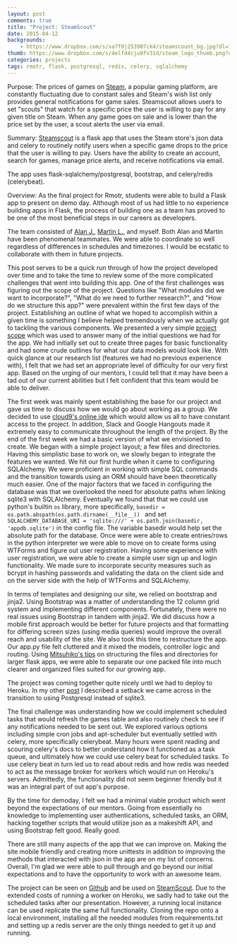 ```yaml
---
layout: post
comments: true
title: "Project: SteamScout"
date: 2015-04-12
backgrounds:
    - https://www.dropbox.com/s/xa7f0j253907ck4/steamscount_bg.jpg?dl=1
thumb: https://www.dropbox.com/s/4elfd4cju8fv31d/steam_logo_thumb.png?dl=1
categories: projects
tags: rmotr, flask, postgresql, redis, celery, sqlalchemy
---
```


Purpose: The prices of games on [Steam](http://store.steampowered.com/), a popular gaming platform, are
constantly fluctuating due to constant sales and Steam's wish list only provides general notifications
for game sales. Steamscout allows users to set "scouts" that watch for a specific price the user is willing
to pay for any given title on Steam. When any game goes on sale and is lower than the price set by the
user, a scout alerts the user via email.

Summary: [Steamscout](http://steamscout.herokuapp.com/) is a flask app that uses the Steam store's json data
and celery to routinely notify users when a specific game drops to the price that the user is willing to pay.
Users have the ability to create an account, search for games, manage price alerts, and receive notifications
via email.

The app uses flask-sqlalchemy/postgresql, bootstrap, and celery/redis (celerybeat).

Overview:
As the final project for Rmotr, students were able to build a Flask app to present on demo day. Although
most of us had little to no experience building apps in Flask, the process of building one as a team has proved
 to be one of the most beneficial steps in our careers as developers.

The team consisted of [Alan J.](https://github.com/AmaxJ), [Martin L.](https://github.com/Tremule), and myself.
Both Alan and Martin have been phenomenal teammates. We were able to coordinate so well regardless of differences
in schedules and timezones. I would be ecstatic to collaborate with them in future projects.

This post serves to be a quick run through of how the project developed over time and to take the time to
review some of the more complicated challenges that went into building this app. One of the first challenges
was figuring out the scope of the project. Questions like "What modules did we want to incorporate?",
"What do we need to further research?", and "How do we structure this app?" were prevalent within the first
few days of the project. Establishing an outline of what we hoped to accomplish within a given time is something
I believe helped tremendously when we actually got to tackling the various components. We presented a very
simple [project scope](https://docs.google.com/document/d/1qt_IZOc579Qe8HO5wrb--vzrk4acdOavfqp7vlH7crw/edit?usp=sharing)
which was used to answer many of the initial questions we had for the app. We had initially set out to create
three pages for basic functionality and had some crude outlines for what our data models would look like. With
quick glance at our research list (features we had no previous experience with), I felt that we had set an
appropriate level of difficulty for our very first app. Based on the urging of our mentors, I could tell that
it may have been a tad out of our current abilities but I felt confident that this team would be able to
deliver.

The first week was mainly spent establishing the base for our project and gave us time to discuss how we would go about
working as a group. We decided to use [cloud9's online ide](https://c9.io/) which would allow us all to have
constant access to the project. In addition, Slack and Google Hangouts made it extremely easy to communicate
throughout the length of the project. By the end of the first week we had a basic version of what we envisioned
to create. We began with a simple project layout; a few files and directories. Having this simplistic base to work
on, we slowly began to integrate the features we wanted. We hit our first hurdle when it came to configuring SQLAlchemy.
We were proficient in working with simple SQL commands and the transition towards using an ORM should have been
theoretically much easier. One of the major factors that we faced in configuring the database was that we
overlooked the need for absolute paths when linking sqlite3 with SQLAlchemy. Eventually we found that that we could use
python's builtin ```os``` library, more specifically, ```basedir = os.path.abspath(os.path.dirname(__file__))
``` and set ```SQLALCHEMY_DATABASE_URI = 'sqlite:///' + os.path.join(basedir, 'appdb.sqlite')``` in the
config file. The variable basedir would help set the absolute path for the database. Once were were able to
create entries/rows in the python interpreter we were able to move on to create forms using WTForms and figure out user
registration. Having some experience with user registration, we were able to create a simple user sign up
and login functionality. We made sure to incorporate security measures such as bcrypt in hashing passwords
and validating the data on the client side and on the server side with the help of WTForms and SQLAlchemy.

In terms of templates and designing our site, we relied on bootstrap and jinja2. Using Bootstrap was a matter
of understanding the 12 column grid system and implementing different components. Fortunately, there were no
real issues using Bootstrap in tandem with jinja2. We did discuss how a mobile first approach would be better
for future projects and that formatting for differing screen sizes (using media queries) would improve the
overall reach and usability of the site. We also took this time to restructure the app. Our app.py file felt
cluttered and it mixed the models, controller logic and routing. Using [Mitsuhiko's tips](https://github.com/mitsuhiko/flask/wiki/Large-app-how-to)
on structuring the files and directories for larger flask apps, we were able to separate our one packed file into
much clearer and organized files suited for our growing app.

The project was coming together quite nicely until we had to deploy to Heroku. In my other [post](http://charleschanlee.me/heroku-flask-setup/)
I described a setback we came across in the transition to using Postgresql instead of sqlite3.

The final challenge was understanding how we could implement scheduled tasks that would refresh the games
table and also routinely check to see if any notifications needed to be sent out. We explored various options
including simple cron jobs and apt-scheduler but eventually settled with celery, more specifically celerybeat.
Many hours were spent reading and scouring celery's docs to better understand how it functioned as a task queue,
and ultimately how we could use celery beat for scheduled tasks. To use celery beat in turn led us to read about
redis and how redis was needed to act as the message broker for workers which would run on Heroku's servers. Admittedly,
the functionality did not seem beginner friendly but it was an integral part of out app's purpose.

By the time for demoday, I felt we had a minimal viable product which went beyond the expectations of our mentors.
Going from essentially no knowledge to implementing user authentications, scheduled tasks, an ORM, hacking together
scripts that would utilize json as a makeshift API, and using Bootstrap felt good. Really good.

There are still many aspects of the app that we can improve on. Making the site mobile friendly and creating more
unittests in addition to improving the methods that interacted with json in the app are on my list of concerns. Overall, I'm glad we were
able to pull through and go beyond our initial expectations and to have the opportunity to work with an awesome
team.


The project can be seen on [Github](https://github.com/rmotr/002-pyp-demoday-g1) and be used on [SteamScout](http://steamscout.herokuapp.com/).
Due to the extended costs of running a worker on Heroku, we sadly had to take out the scheduled tasks after our
presentation. However, a running local instance can be used replicate the same full functionality. Cloning the repo
onto a local environment, installing all the needed modules from requirements.txt and setting up a redis server are
the only things needed to get it up and running.



